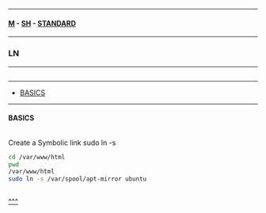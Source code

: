 
---

#### [M](https://github.com/ttltrk/TTT/blob/master/menu.md) - [SH](https://github.com/ttltrk/TTT/blob/master/SH/SH.md) - [STANDARD](https://github.com/ttltrk/TTT/blob/master/SH/STANDARD/STANDARD.md)

---

### LN

---

```

```

---

* [BASICS](#BASICS)

---

#### BASICS

```

```

Create a Symbolic link sudo ln -s

```sh
cd /var/www/html
pwd
/var/www/html
sudo ln -s /var/spool/apt-mirror ubuntu
```

```sh

```

[^^^](#LN)
